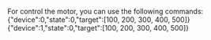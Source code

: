 For control the motor, you can use the following commands:
{"device":0,"state":0,"target":[100, 200, 300, 400, 500]}
{"device":1,"state":0,"target":[100, 200, 300, 400, 500]}